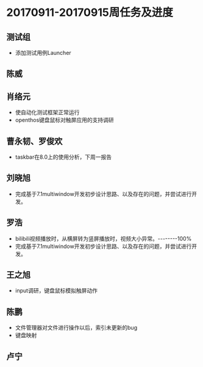 # 20170911-20170915周任务及进度

## 测试组
- 添加测试用例Launcher

## 陈威

## 肖络元
- 使自动化测试框架正常运行
- openthos键盘鼠标对触屏应用的支持调研

## 曹永韧、罗俊欢
- taskbar在8.0上的使用分析，下周一报告

## 刘晓旭
- 完成基于7.1multiwindow开发初步设计思路、以及存在的问题，并尝试进行开发。

## 罗浩
- bilibili视频播放时，从横屏转为竖屏播放时，视频大小异常。--------100%
- 完成基于7.1multiwindow开发初步设计思路、以及存在的问题，并尝试进行开发。

## 王之旭
- input调研，键盘鼠标模拟触屏动作

## 陈鹏
- 文件管理器对文件进行操作以后，索引未更新的bug
- 键盘映射

## 卢宁

